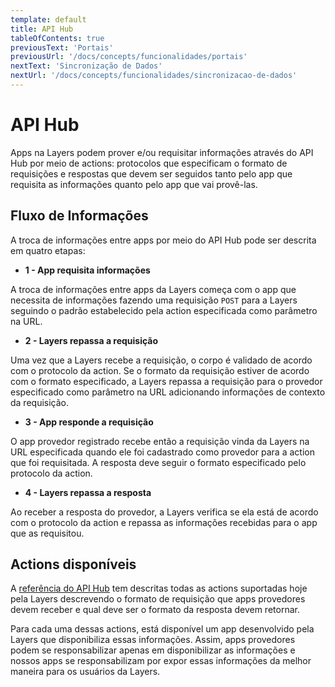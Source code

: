 ```yaml
---
template: default
title: API Hub
tableOfContents: true
previousText: 'Portais'
previousUrl: '/docs/concepts/funcionalidades/portais'
nextText: 'Sincronização de Dados'
nextUrl: '/docs/concepts/funcionalidades/sincronizacao-de-dados'
---
```


# API Hub

Apps na Layers podem prover e/ou requisitar informações através do API Hub por meio de actions: protocolos que especificam o formato de requisições e respostas que devem ser seguidos tanto pelo app que requisita as informações quanto pelo app que vai provê-las.

## Fluxo de Informações

A troca de informações entre apps por meio do API Hub pode ser descrita em quatro etapas:

+ <strong> 1 - App requisita informações </strong>

A troca de informações entre apps da Layers começa com o app que necessita de informações fazendo uma requisição `POST` para a Layers seguindo o padrão estabelecido pela action especificada como parâmetro na URL.

+ <strong> 2 - Layers repassa a requisição </strong>

Uma vez que a Layers recebe a requisição, o corpo é validado de acordo com o protocolo da action. Se o formato da requisição estiver de acordo com o formato especificado, a Layers repassa a requisição para o provedor especificado como parâmetro na URL adicionando informações de contexto da requisição.

+ <strong> 3 - App responde a requisição </strong>

O app provedor registrado recebe então a requisição vinda da Layers na URL especificada quando ele foi cadastrado como provedor para a action que foi requisitada. A resposta deve seguir o formato especificado pelo protocolo da action.

+ <strong> 4 - Layers repassa a resposta </strong>

Ao receber a resposta do provedor, a Layers verifica se ela está de acordo com o protocolo da action e repassa as informações recebidas para o app que as requisitou.

## Actions disponíveis

A [referência do API Hub](./../../api/apihub/@layerscalendargetrelated/post) tem descritas todas as actions suportadas hoje pela Layers descrevendo o formato de requisição que apps provedores devem receber e qual deve ser o formato da resposta devem retornar.

Para cada uma dessas actions, está disponível um app desenvolvido pela Layers que disponibiliza essas informações. Assim, apps provedores podem se responsabilizar apenas em disponibilizar as informações e nossos apps se responsabilizam por expor essas informações da melhor maneira para os usuários da Layers.

<!-- colocar cards de cada uma das actions disponíveis? -->
